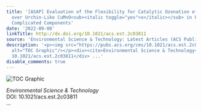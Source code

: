 ```yaml
---
title: '[ASAP] Evaluation of the Flexibility for Catalytic Ozonation of Dichloromethane
  over Urchin-Like CuMnO<sub><italic toggle="yes">x</italic></sub> in Flue Gas with
  Complicated Components'
date: '2022-09-08'
linkTitle: http://dx.doi.org/10.1021/acs.est.2c03811
source: 'Environmental Science & Technology: Latest Articles (ACS Publications)'
description: '<p><img src="https://pubs.acs.org/cms/10.1021/acs.est.2c03811/asset/images/medium/es2c03811_0007.gif"
  alt="TOC Graphic"/></p><div><cite>Environmental Science & Technology</cite></div><div>DOI:
  10.1021/acs.est.2c03811</div> ...'
disable_comments: true
---
```

<p><img src="https://pubs.acs.org/cms/10.1021/acs.est.2c03811/asset/images/medium/es2c03811_0007.gif" alt="TOC Graphic"/></p><div><cite>Environmental Science & Technology</cite></div><div>DOI: 10.1021/acs.est.2c03811</div> ...